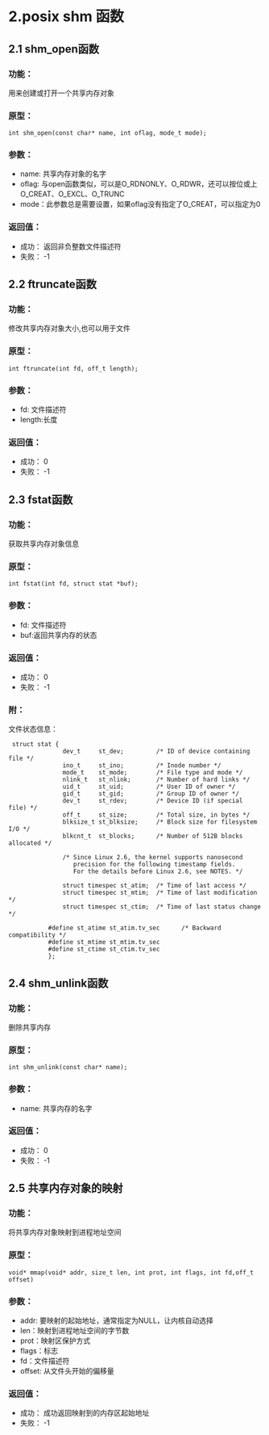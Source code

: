 # 2.posix shm 函数
## 2.1 shm_open函数
### 功能：
用来创建或打开一个共享内存对象
### 原型：
<pre><code>int shm_open(const char* name, int oflag, mode_t mode);
</code></pre>

### 参数：
- name: 共享内存对象的名字
- oflag: 与open函数类似，可以是O_RDNONLY、O_RDWR，还可以按位或上O_CREAT、O_EXCL、O_TRUNC
- mode：此参数总是需要设置，如果oflag没有指定了O_CREAT，可以指定为0

### 返回值：
- 成功： 返回非负整数文件描述符
- 失败： -1

## 2.2 ftruncate函数
### 功能：
修改共享内存对象大小,也可以用于文件
### 原型：
<pre><code>int ftruncate(int fd, off_t length);
</code></pre>

### 参数：
- fd: 文件描述符
- length:长度

### 返回值：
- 成功： 0
- 失败： -1

## 2.3 fstat函数
### 功能：
获取共享内存对象信息
### 原型：
<pre><code>int fstat(int fd, struct stat *buf);
</code></pre>

### 参数：
- fd: 文件描述符
- buf:返回共享内存的状态

### 返回值：
- 成功： 0
- 失败： -1

### 附：
文件状态信息：
<pre><code> struct stat {
               dev_t     st_dev;         /* ID of device containing file */
               ino_t     st_ino;         /* Inode number */
               mode_t    st_mode;        /* File type and mode */
               nlink_t   st_nlink;       /* Number of hard links */
               uid_t     st_uid;         /* User ID of owner */
               gid_t     st_gid;         /* Group ID of owner */
               dev_t     st_rdev;        /* Device ID (if special file) */
               off_t     st_size;        /* Total size, in bytes */
               blksize_t st_blksize;     /* Block size for filesystem I/O */
               blkcnt_t  st_blocks;      /* Number of 512B blocks allocated */

               /* Since Linux 2.6, the kernel supports nanosecond
                  precision for the following timestamp fields.
                  For the details before Linux 2.6, see NOTES. */

               struct timespec st_atim;  /* Time of last access */
               struct timespec st_mtim;  /* Time of last modification */
               struct timespec st_ctim;  /* Time of last status change */

           #define st_atime st_atim.tv_sec      /* Backward compatibility */
           #define st_mtime st_mtim.tv_sec
           #define st_ctime st_ctim.tv_sec
           };
</code></pre>

## 2.4 shm_unlink函数
### 功能：
删除共享内存
### 原型：
<pre><code>int shm_unlink(const char* name);</code></pre>

### 参数：
- name: 共享内存的名字

### 返回值：
- 成功： 0
- 失败： -1

## 2.5 共享内存对象的映射
### 功能：
将共享内存对象映射到进程地址空间
### 原型：
<pre><code>void* mmap(void* addr, size_t len, int prot, int flags, int fd,off_t offset)</code></pre>

### 参数：
- addr: 要映射的起始地址，通常指定为NULL，让内核自动选择
- len：映射到进程地址空间的字节数
- prot：映射区保护方式
- flags：标志
- fd：文件描述符
- offset: 从文件头开始的偏移量

### 返回值：
- 成功： 成功返回映射到的内存区起始地址
- 失败： -1
